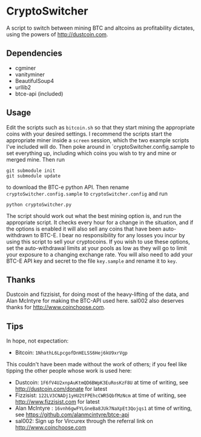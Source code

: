 CryptoSwitcher
==============

A script to switch between mining BTC and altcoins as profitability dictates,
using the powers of http://dustcoin.com.

Dependencies
---
* cgminer
* vanityminer
* BeautifulSoup4
* urllib2
* btce-api (included)

Usage
---
Edit the scripts such as `bitcoin.sh` so that they start mining the appropriate
coins with your desired settings. I recommend the scripts start the appropriate
miner inside a `screen` session, which the two example scripts I've included
will do. Then poke around in `cryptoSwitcher.config.sample to set everything
up, including which coins you wish to try and mine or merged mine. Then run
    
    git submodule init
    git submodule update

to download the BTC-e python API. Then rename `cryptoSwitcher.config.sample` to
`cryptoSwitcher.config` and run
 
    python cryptoSwitcher.py

The script should work out what the best mining option is, and run the
appropriate script. It checks every hour for a change in the situation, and if
the options is enabled it will also sell any coins that have been
auto-withdrawn to BTC-E.  I bear no responsibility for any losses you incur by
using this script to sell your cryptocoins. If you wish to use these options,
set the auto-withdrawal limits at your pools as low as they will go to limit
your exposure to a changing exchange rate. You will also need to add your BTC-E
API key and secret to the file `key.sample` and rename it to `key`.

Thanks
---
Dustcoin and fizzisist, for doing most of the heavy-lifting of the data,
and Alan McIntyre for making the BTC-API used here. sal002 also deserves
thanks for http://www.coinchoose.com.

Tips
---
In hope, not expectation:

* Bitcoin: `1NhathL6LpcgofDnHELSS6Hej6kU9xrVgp`

This couldn't have been made without the work of others; if you feel like
tipping the other people whose work is used here:

* Dustcoin: `1F6fV4U2xnpAuKtmQD6BWpK3EuRosKzF8U` at time of writing, see http://dustcoin.com/donate for latest
* Fizzisist: `122LV3CNADj1yHU2tFPEhcCWR5QbfMzNcm` at time of writing, see http://www.fizzisist.com for latest
* Alan McIntyre : `16vnh6gwFYLGneBa8JUk7NaXpEt3Qojqs1` at time of writing, see https://github.com/alanmcintyre/btce-api
* sal002: Sign up for Vircurex through the referral link on http://www.coinchoose.com

